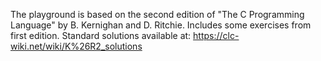 The playground is based on the second edition of "The C Programming Language" by B. Kernighan and D. Ritchie.
Includes some exercises from first edition.
Standard solutions available at: https://clc-wiki.net/wiki/K%26R2_solutions